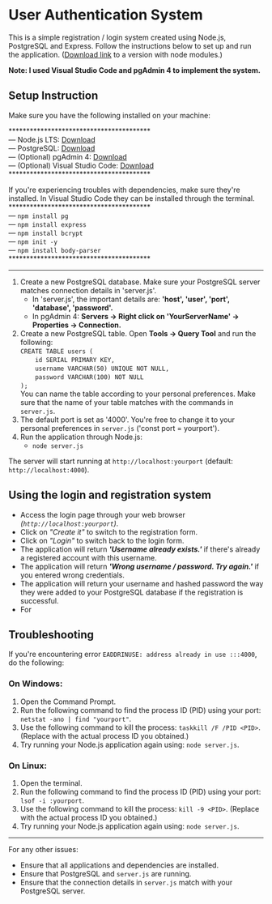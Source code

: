 # User Authentication System
This is a simple registration / login system created using Node.js, PostgreSQL and Express. Follow the instructions below to set up and run the application.
([Download link](https://drive.google.com/file/d/1ZNYbUdeuSXCHerH4_6fjrTI5hiphnGt8/view?usp=sharing) to a version with node modules.)

**Note: I used Visual Studio Code and pgAdmin 4 to implement the system.**

## Setup Instruction
Make sure you have the following installed on your machine:

\*\*\*\*\*\*\*\*\*\*\*\*\*\*\*\*\*\*\*\*\*\*\*\*\*\*\*\*\*\*\*\*\*\*\*\*\*\*\*\*
\
— Node.js LTS: [Download](https://nodejs.org/en)
\
— PostgreSQL: [Download](https://www.postgresql.org/download/)
\
— (Optional) pgAdmin 4: [Download](https://www.pgadmin.org/download/)
\
— (Optional) Visual Studio Code: [Download](https://code.visualstudio.com/)
\
\*\*\*\*\*\*\*\*\*\*\*\*\*\*\*\*\*\*\*\*\*\*\*\*\*\*\*\*\*\*\*\*\*\*\*\*\*\*\*\*

If you're experiencing troubles with dependencies, make sure they're installed. In Visual Studio Code they can be installed through the terminal.
\*\*\*\*\*\*\*\*\*\*\*\*\*\*\*\*\*\*\*\*\*\*\*\*\*\*\*\*\*\*\*\*\*\*\*\*\*\*\*\*
\
— `npm install pg`
\
— `npm install express`
\
— `npm install bcrypt`
\
— `npm init -y`
\
— `npm install body-parser`
\
\*\*\*\*\*\*\*\*\*\*\*\*\*\*\*\*\*\*\*\*\*\*\*\*\*\*\*\*\*\*\*\*\*\*\*\*\*\*\*\*

---

1. Create a new PostgreSQL database. Make sure your PostgreSQL server matches connection details in 'server.js'. 
    - In 'server.js', the important details are: **'host', 'user', 'port', 'database', 'password'.**
    - In pgAdmin 4: **Servers -> Right click on 'YourServerName' -> Properties -> Connection.**
2. Create a new PostgreSQL table. Open **Tools -> Query Tool** and run the following:
\
`CREATE TABLE users (`
\
`    id SERIAL PRIMARY KEY,`
\
`    username VARCHAR(50) UNIQUE NOT NULL,`
\
`    password VARCHAR(100) NOT NULL`
\
`);`
\
You can name the table according to your personal preferences. Make sure that the name of your table matches with the commands in `server.js`.
2. The default port is set as '4000'. You're free to change it to your personal preferences in `server.js` ('const port = yourport').
3. Run the application through Node.js:
    - `node server.js`

The server will start running at `http://localhost:yourport` (default: `http://localhost:4000`).

## Using the login and registration system
- Access the login page through your web browser *(`http://localhost:yourport`)*.
- Click on *"Create it"* to switch to the registration form.
- Click on *"Login"* to switch back to the login form.
- The application will return ***'Username already exists.'*** if there's already a registered account with this username.
- The application will return ***'Wrong username / password. Try again.'*** if you entered wrong credentials.
- The application will return your username and hashed password the way they were added to your PostgreSQL database if the registration is successful.
- For 

## Troubleshooting
If you're encountering error `EADDRINUSE: address already in use :::4000`, do the following:

### On Windows:
1. Open the Command Prompt.
2. Run the following command to find the process ID (PID) using your port: `netstat -ano | find "yourport"`.
3. Use the following command to kill the process: `taskkill /F /PID <PID>`. (Replace <PID> with the actual process ID you obtained.)
4. Try running your Node.js application again using: `node server.js`.

### On Linux:
1. Open the terminal.
2. Run the following command to find the process ID (PID) using your port: `lsof -i :yourport`.
3. Use the following command to kill the process: `kill -9 <PID>`. (Replace <PID> with the actual process ID you obtained.)
4. Try running your Node.js application again using: `node server.js`.

---

For any other issues:
- Ensure that all applications and dependencies are installed.
- Ensure that PostgreSQL and `server.js` are running.
- Ensure that the connection details in `server.js` match with your PostgreSQL server.
